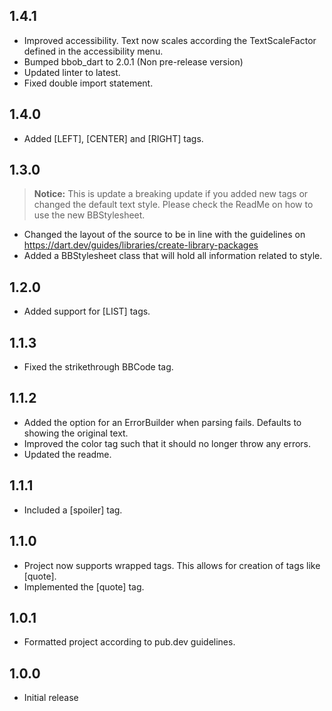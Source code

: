 ## 1.4.1
* Improved accessibility. Text now scales according the TextScaleFactor defined in the accessibility menu.
* Bumped bbob_dart to 2.0.1 (Non pre-release version)
* Updated linter to latest.
* Fixed double import statement.

## 1.4.0
* Added \[LEFT], \[CENTER] and \[RIGHT] tags.

## 1.3.0
> **Notice:** This is update a breaking update if you added new tags or changed the default text style.
> Please check the ReadMe on how to use the new BBStylesheet.

* Changed the layout of the source to be in line with the guidelines on https://dart.dev/guides/libraries/create-library-packages
* Added a BBStylesheet class that will hold all information related to style.

## 1.2.0
* Added support for \[LIST] tags.

## 1.1.3
* Fixed the strikethrough BBCode tag.

## 1.1.2
* Added the option for an ErrorBuilder when parsing fails. Defaults to showing the original text.
* Improved the color tag such that it should no longer throw any errors.
* Updated the readme.

## 1.1.1
* Included a \[spoiler] tag.

## 1.1.0
* Project now supports wrapped tags. This allows for creation of tags like \[quote].
* Implemented the \[quote] tag.

## 1.0.1
* Formatted project according to pub.dev guidelines.

## 1.0.0

* Initial release
